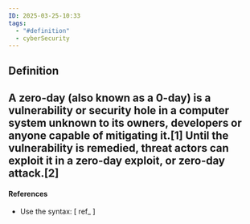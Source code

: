 ```yaml
---
ID: 2025-03-25-10:33
tags:
  - "#definition"
  - cyberSecurity
---
```

## Definition

A zero-day (also known as a 0-day) is a vulnerability or security hole in a computer system unknown to its owners, developers or anyone capable of mitigating it.[1] Until the vulnerability is remedied, threat actors can exploit it in a zero-day exploit, or zero-day attack.[2]
---
#### References
- Use the syntax: \[ ref_ ]